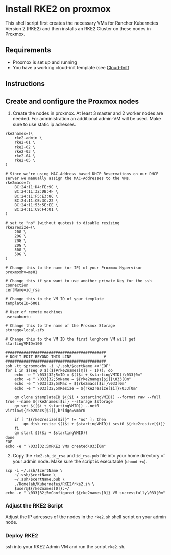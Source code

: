 # Install RKE2 on proxmox

This shell script first creates the necessary VMs for Rancher Kubernetes Version 2 (RKE2) and then installs an RKE2 Cluster on these nodes in Proxmox.

## Requirements

- Proxmox is set up and running
- You have a working cloud-init template (see [Cloud-Init](../Cloud-Init/Readme.md))

## Instructions

## Create and configure the Proxmox nodes

1. Create the nodes in proxmox. At least 3 master and 2 worker nodes are needed. For administration an additional admin-VM will be used. Make sure to use static ip adresses.

```shell
rke2names=(\
    rke2-admin \
    rke2-01 \
    rke2-02 \
    rke2-03 \
    rke2-04 \
    rke2-05 \
)

# Since we're using MAC-Address based DHCP Reservations on our DHCP server we manually assign the MAC-Addresses to the VMs.
rke2macs=(\
    BC:24:11:D4:FE:9C \
    BC:24:11:32:DB:4F \
    BC:24:11:F5:E3:8C \
    BC:24:11:CE:3C:22 \
    BC:24:11:53:5E:EE \
    BC:24:11:C9:F4:01 \
)

# set to "no" (without quotes) to disable resizing
rke2resize=(\
    20G \
    20G \
    20G \
    20G \
    50G \
    50G \
)

# Change this to the name (or IP) of your Proxmox Hypervisor
proxmoxhv=ms01

# Change this if you want to use another private Key for the ssh connection 
certName=id_rsa

# Change this to the VM ID of your template
templateID=5001

# User of remote machines
user=ubuntu

# Change this to the name of the Proxmox Storage
storage=local-zfs

# Change this to the VM ID the first longhorn VM will get
startingVMID=100

############################################
# DON'T EDIT BEYOND THIS LINE              #
############################################
ssh -tt $proxmoxhv -i ~/.ssh/$certName <<'EOF'
for i in $(seq 0 $((${#rke2names[@]} - 1))); do
    echo -e " \033[32;5mID = $(($i + $startingVMID))\033[0m"
    echo -e " \033[32;5mName = ${rke2names[$i]}\033[0m"
    echo -e " \033[32;5mMac = ${rke2macs[$i]}\033[0m"
    echo -e " \033[32;5mResize = ${rke2resize[$i]}\033[0m"

    qm clone $templateID $(($i + $startingVMID)) --format raw --full true --name ${rke2names[$i]} --storage $storage
    qm set $(($i + $startingVMID)) --net0 virtio=${rke2macs[$i]},bridge=vmbr0
    
    if [ "${rke2resize[$i]}" != "no" ]; then
        qm disk resize $(($i + $startingVMID)) scsi0 ${rke2resize[$i]}
    fi
    qm start $(($i + $startingVMID))
done
EOF
echo -e " \033[32;5mRKE2 VMs created\033[0m"
```

2. Copy the `rke2.sh`, `id_rsa` and `id_rsa.pub` file into your home directory of your admin node. Make sure the script is executable (`chmod +x`).

```shell
scp -i ~/.ssh/$certName \
    ~/.ssh/$certName \
    ~/.ssh/$certName.pub \
    ./Homelab/Kubernetes/RKE2/rke2.sh \
    $user@${rke2names[0]}:~/
echo -e " \033[32;5mConfigured ${rke2names[0]} VM successfully\033[0m"
```

### Adjust the RKE2 Script

Adjust the IP adresses of the nodes in the `rke2.sh` shell script on your admin node.

### Deploy RKE2

ssh into your RKE2 Admin VM and run the script `rke2.sh`.
